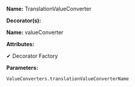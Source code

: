 **Name:** TranslationValueConverter

**Decorator(s):**

**Name:** valueConverter

**Attributes:**

✔ Decorator Factory

**Parameters:**

```
ValueConverters.translationValueConverterName
```

